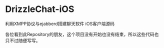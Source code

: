 DrizzleChat-iOS
===============

利用XMPP协议与ejabberd搭建聊天软件 iOS客户端源码

各位看到此Repository的朋友，这个项目没有开始也没有结束，所以这些代码也只不过随便写写。
